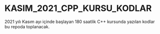 # KASIM_2021_CPP_KURSU_KODLAR
2021 yılı Kasım ayı içinde başlayan 180 saatlik C++ kursunda yazılan kodlar bu repoda toplanacak.
